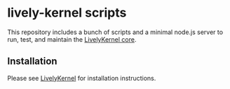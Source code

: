# lively-kernel scripts

This repository includes a bunch of scripts and a minimal node.js server to run, test, and maintain the [LivelyKernel core](https://github.com/LivelyKernel/LivelyKernel).

## Installation

Please see [LivelyKernel](https://github.com/LivelyKernel/LivelyKernel) for installation instructions.

